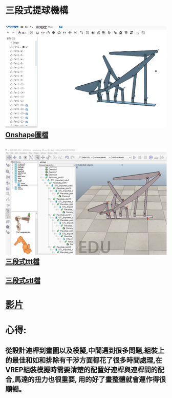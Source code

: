 # 三段式提球機構

## 

## ![](/assets/40523240.jpg)[Onshape圖檔](https://cad.onshape.com/documents/bbd64dea8da97ec12e7f2de8/w/e7e55545f5f48f9f74f30150/e/16f13a7063ad232681a60d22)

## ![](/assets/40523240vrep.jpg)[三段式ttt檔](https://github.com/s40523240/cd-2018/blob/gh-pages/40523240三段式提球機構.ttt)

## [三段式stl檔](https://github.com/s40523240/cd-2018/blob/gh-pages/40523240三段式提球%28更新%29.stl)

# [影片](https://www.youtube.com/watch?v=DHR-pEHFP1o)

#  心得:

## 從設計連桿到畫圖以及模擬,中間遇到很多問題,組裝上的最佳和如和排除有干涉方面都花了很多時間處理,在VREP組裝模擬時需要清楚的配置好連桿與連桿間的配合,馬達的扭力也很重要, 用的好了畫整體就會運作得很順暢。



